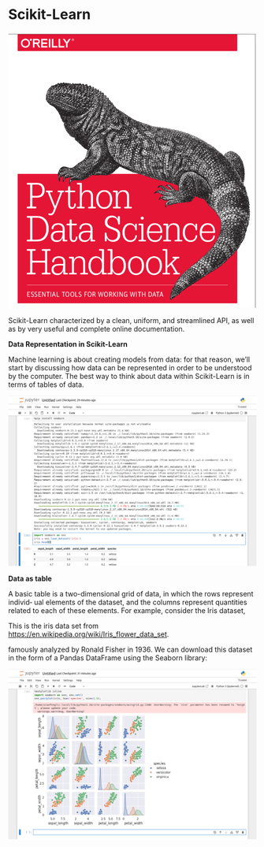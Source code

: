 # Scikit-Learn

![alt text](image.png)

Scikit-Learn characterized by a clean, uniform, and streamlined API, as well as by very useful and complete online documentation.

**Data Representation in Scikit-Learn**

Machine learning is about creating models from data: for that reason, we’ll start by discussing how data can be represented in order to be understood by the computer. The best way to think about data within Scikit-Learn is in terms of tables of data.

![seaborn](seaborn.png)

**Data as table**

A basic table is a two-dimensional grid of data, in which the rows represent individ‐
ual elements of the dataset, and the columns represent quantities related to each of
these elements. For example, consider the Iris dataset,

This is the iris data set from https://en.wikipedia.org/wiki/Iris_flower_data_set.

famously analyzed by Ronald
Fisher in 1936. We can download this dataset in the form of a Pandas DataFrame
using the Seaborn library:

![visualization_Iris_dataset](visualization_Iris_dataset.png)